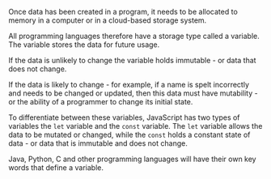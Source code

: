Once data has been created in a program, it needs to be allocated to memory in a computer or in a cloud-based storage system.

All programming languages therefore have a storage type called a variable. The variable stores the data for future usage.

If the data is unlikely to change the variable holds immutable - or data that does not change.

If the data is likely to change - for example, if a name is spelt incorrectly and needs to be changed or updated, then this data must have mutability - or the ability of a programmer to change its initial state.

To differentiate between these variables, JavaScript has two types of variables the `let` variable and the `const` variable. The `let` variable allows the data to be mutated or changed, while the `const` holds a constant state of data - or data that is immutable and does not change.

Java, Python, C and other programming languages will have their own key words that define a variable.